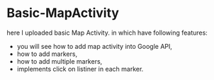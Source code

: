 # Basic-MapActivity
here I uploaded basic Map Activity.
in which have following features:
* you will see how to add map activity into Google API,
* how to add markers,
* how to add multiple markers,
* implements click on listiner in each marker.
